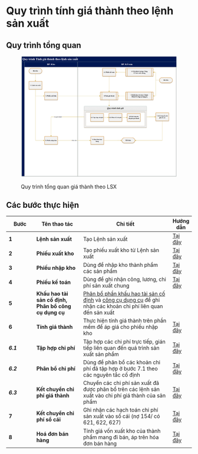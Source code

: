 # Quy trình tính giá thành theo lệnh sản xuất

## Quy trình tổng quan

<figure><img src="../.gitbook/assets/image (189).png" alt=""><figcaption><p>Quy trình tổng quan giá thành theo LSX</p></figcaption></figure>

## Các bước thực hiện

<table><thead><tr><th width="82">Bước</th><th width="162">Tên thao tác</th><th width="368">Chi tiết</th><th>Hướng dẫn</th></tr></thead><tbody><tr><td><strong>1</strong></td><td><strong>Lệnh sản xuất</strong></td><td>Tạo Lệnh sản xuất</td><td><a href="done-lenh-san-xuat.md">Tại đây</a></td></tr><tr><td><strong>2</strong></td><td><strong>Phiếu xuất kho</strong></td><td>Tạo phiếu xuất kho từ Lệnh sản xuất</td><td><a href="../kho/xuat-kho/xuat-kho-nvl-theo-lenh-san-xuat.md">Tại đây</a></td></tr><tr><td><strong>3</strong></td><td><strong>Phiếu nhập kho</strong></td><td>Dùng để nhập kho thành phẩm các sản phẩm </td><td><a href="../kho/nhap-kho/nhap-kho-1.md">Tại đây</a></td></tr><tr><td><strong>4</strong></td><td><strong>Phiếu kế toán</strong></td><td>Dùng để ghi nhận công, lương, chi phí sản xuất chung</td><td><a href="../tong-hop/cac-cong-viec-phat-sinh-hang-ngay/chung-tu-nghiep-vu-khac-nhu-quyet-toan-tam-ung-thanh-ly-tai-san-thanh-toan-luong-thanh-toan-chi-phi.md">Tại đây</a></td></tr><tr><td><strong>5</strong></td><td><strong>Khấu hao tài sản cố định, Phân bổ công cụ dụng cụ</strong></td><td><a href="../tai-san-co-dinh/tinh-khau-hao-tai-san-co-dinh/cac-buoc-chay-khau-hao-cuoi-ky.md">Phân bổ phần khấu hao tài sản cố định</a> và <a href="../cong-cu-dung-cu/tinh-phan-bo-cong-cu-dung-cu/cac-buoc-tinh-khau-hao-va-phan-bo-hang-ky.md">công cụ dụng cụ</a> để ghi nhận các khoản chi phí liên quan đến sản xuất</td><td></td></tr><tr><td><strong>6</strong></td><td><strong>Tính giá thành</strong></td><td>Thực hiện tính giá thành trên phần mềm để áp giá cho phiếu nhập kho</td><td><a href="cach-set-up-tinh-gia-thanh-va-kiem-tra-gia-thanh.md">Tại đây</a></td></tr><tr><td><em><strong>6.1</strong></em></td><td><strong>Tập hợp chi phí</strong></td><td>Tập hợp các chi phí trực tiếp, gián tiếp liên quan đến quá trình sản xuất sản phẩm</td><td><a href="cach-set-up-tinh-gia-thanh-va-kiem-tra-gia-thanh.md#tap-hop-chi-phi-phat-sinh-trong-ky">Tại đây</a></td></tr><tr><td><em><strong>6.2</strong></em></td><td><strong>Phân bổ chi phí</strong></td><td>Dùng để phân bổ các khoản chi phí đã tập hợp ở bước 7.1 theo các nguyên tắc cố định</td><td><a href="cach-set-up-tinh-gia-thanh-va-kiem-tra-gia-thanh.md#phan-bo-chi-phi-phat-sinh-trong-ky">Tại đây</a></td></tr><tr><td><em><strong>6.3</strong></em></td><td><strong>Kết chuyển chi phí giá thành</strong></td><td>Chuyển các chi phí sản xuất đã được phân bổ trên các lệnh sản xuất vào chi phí giá thành của sản phẩm</td><td><a href="cach-set-up-tinh-gia-thanh-va-kiem-tra-gia-thanh.md#ket-chuyen-chi-phi-tap-hop-truc-tiep">Tại đây</a></td></tr><tr><td><strong>7</strong></td><td><strong>Kết chuyển chi phí sổ cái</strong></td><td>Ghi nhận các hạch toán chi phí sản xuất vào sổ cái (nợ 154/ có 621, 622, 627)</td><td><a href="cach-set-up-tinh-gia-thanh-va-kiem-tra-gia-thanh.md#ket-chuyen-chi-phi-san-xuat-qua-154">Tại đây</a></td></tr><tr><td><strong>8</strong></td><td><strong>Hoá đơn bán hàng</strong></td><td>Tính giá vốn xuất kho của thành phẩm mang đi bán, áp trên hóa đơn bán hàng</td><td><a href="../kho/tinh-gia-von-hang-xuat-kho/">Tại đây</a></td></tr></tbody></table>

&#x20;
